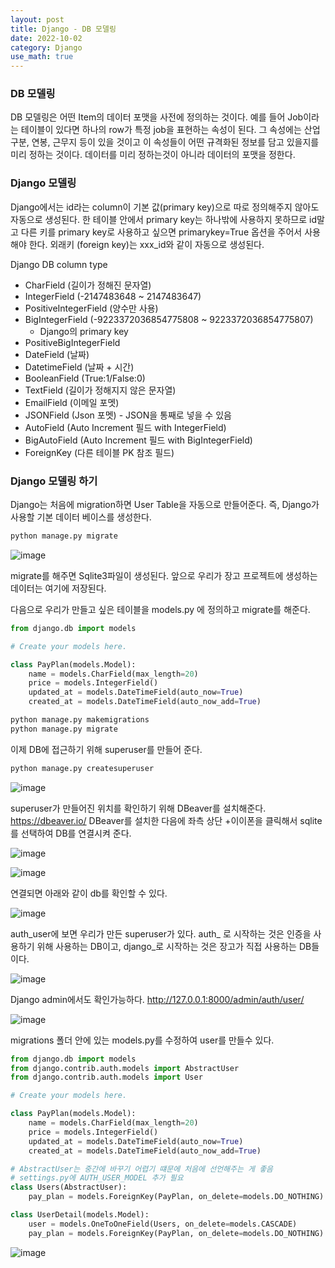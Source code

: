```yaml
---
layout: post
title: Django - DB 모델링
date: 2022-10-02
category: Django
use_math: true
---
```


### DB 모델링

DB 모델링은 어떤 Item의 데이터 포맷을 사전에 정의하는 것이다. 예를 들어 Job이라는 테이블이 있다면 하나의 row가 특정 job을 표현하는 속성이 된다. 그 속성에는 산업구분, 연봉, 근무지 등이 있을 것이고 이 속성들이 어떤 규격화된 정보를 담고 있을지를 미리 정하는 것이다. 데이터를 미리 정하는것이 아니라 데이터의 포맷을 정한다. 

### Django 모델링

Django에서는 id라는 column이 기본 값(primary key)으로 따로 정의해주지 않아도 자동으로 생성된다. 한 테이블 안에서 primary key는 하나밖에 사용하지 못하므로 id말고 다른 키를 primary key로 사용하고 싶으면 primarykey=True 옵션을 주어서 사용해야 한다. 외래키 (foreign key)는 xxx_id와 같이 자동으로 생성된다.

Django DB column type

- CharField (길이가 정해진 문자열)
- IntegerField (-2147483648 ~ 2147483647)
- PositiveIntegerField (양수만 사용)
- BigIntegerField (-9223372036854775808 ~ 9223372036854775807)
  - Django의 primary key
- PositiveBigIntegerField
- DateField (날짜)
- DatetimeField (날짜 + 시간)
- BooleanField (True:1/False:0)
- TextField (길이가 정해지지 않은 문자열)
- EmailField (이메일 포멧)
- JSONField (Json 포멧) - JSON을 통째로 넣을 수 있음
- AutoField (Auto Increment 필드 with IntegerField)
- BigAutoField (Auto Increment 필드 with BigIntegerField)
- ForeignKey (다른 테이블 PK 참조 필드)

### Django 모델링 하기

Django는 처음에 migration하면 User Table을 자동으로 만들어준다. 즉, Django가 사용할 기본 데이터 베이스를 생성한다. 

```bash
python manage.py migrate
```

![image](https://user-images.githubusercontent.com/61526722/193441772-d363823f-3f35-4c16-89cf-d05d18db70ae.png)

migrate를 해주면 Sqlite3파일이 생성된다. 앞으로 우리가 장고 프로젝트에 생성하는 데이터는 여기에 저장된다.

다음으로 우리가 만들고 싶은 테이블을 models.py 에 정의하고 migrate를 해준다. 

```python
from django.db import models

# Create your models here.

class PayPlan(models.Model):
    name = models.CharField(max_length=20)
    price = models.IntegerField()
    updated_at = models.DateTimeField(auto_now=True)
    created_at = models.DateTimeField(auto_now_add=True)
```

```bash
python manage.py makemigrations
python manage.py migrate
```

이제 DB에 접근하기 위해 superuser를 만들어 준다.

```bash
python manage.py createsuperuser
```

![image](https://user-images.githubusercontent.com/61526722/193442047-b2191bd8-1932-430d-ac52-1178d9424a7e.png)


superuser가 만들어진 위치를 확인하기 위해 DBeaver를 설치해준다. https://dbeaver.io/ DBeaver를 설치한 다음에 좌측 상단 +이이폰을 클릭해서 sqlite를 선택하여 DB를 연결시켜 준다.

![image](https://user-images.githubusercontent.com/61526722/193442199-78f5d770-af91-4299-8457-f1a0321c38b6.png)

![image](https://user-images.githubusercontent.com/61526722/193442243-e7d201fd-0d82-450f-b079-9306689a913c.png)

연결되면 아래와 같이 db를 확인할 수 있다. 

![image](https://user-images.githubusercontent.com/61526722/193442281-fc159156-0603-42b1-967f-e03430a9646c.png)

auth_user에 보면 우리가 만든 superuser가 있다. auth_ 로 시작하는 것은 인증을 사용하기 위해 사용하는 DB이고, django_로 시작하는 것은 장고가 직접 사용하는 DB들이다. 

![image](https://user-images.githubusercontent.com/61526722/193442737-0aa1e3f4-2d8e-4805-bab3-9c896dc756d6.png)

Django admin에서도 확인가능하다. http://127.0.0.1:8000/admin/auth/user/

![image](https://user-images.githubusercontent.com/61526722/193442852-b8b9439b-b98c-4e29-92f9-5dc503f29aba.png)

migrations 폴더 안에 있는 models.py를 수정하여 user를 만들수 있다. 

```python
from django.db import models
from django.contrib.auth.models import AbstractUser
from django.contrib.auth.models import User

# Create your models here.

class PayPlan(models.Model):
    name = models.CharField(max_length=20)
    price = models.IntegerField()
    updated_at = models.DateTimeField(auto_now=True)
    created_at = models.DateTimeField(auto_now_add=True)

# AbstractUser는 중간에 바꾸기 어렵기 떄문에 처음에 선언해주는 게 좋음
# settings.py에 AUTH_USER_MODEL 추가 필요
class Users(AbstractUser):
    pay_plan = models.ForeignKey(PayPlan, on_delete=models.DO_NOTHING)

class UserDetail(models.Model):
    user = models.OneToOneField(Users, on_delete=models.CASCADE)
    pay_plan = models.ForeignKey(PayPlan, on_delete=models.DO_NOTHING)
```

![image](https://user-images.githubusercontent.com/61526722/194518762-9c8db682-e63a-492f-add3-0b27e3b805ea.png)


